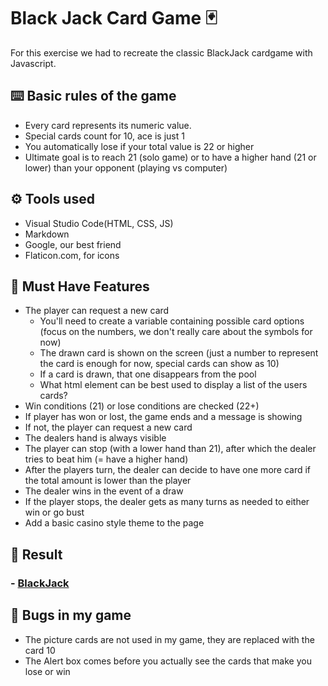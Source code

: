 # Black Jack Card Game 🃏

For this exercise we had to recreate the classic BlackJack cardgame with Javascript. 


## ⌨️  Basic rules of the game
- Every card represents its numeric value. 
- Special cards count for 10, ace is just 1 
- You automatically lose if your total value is 22 or higher 
- Ultimate goal is to reach 21 (solo game) or to have a higher hand (21 or lower) than your opponent (playing vs computer)



## ⚙️  Tools used 
- Visual Studio Code(HTML, CSS, JS)
- Markdown
- Google, our best friend
- Flaticon.com, for icons


## 🌟  Must Have Features 
- The player can request a new card
    - You'll need to create a variable containing possible card options (focus on the numbers, we don't really care about the symbols for now)
    - The drawn card is shown on the screen (just a number to represent the card is enough for now, special cards can show as 10)
    - If a card is drawn, that one disappears from the pool
    - What html element can be best used to display a list of the users cards?
- Win conditions (21) or lose conditions are checked (22+)
- If player has won or lost, the game ends and a message is showing
- If not, the player can request a new card
- The dealers hand is always visible
- The player can stop (with a lower hand than 21), after which the dealer tries to beat him (= have a higher hand)
- After the players turn, the dealer can decide to have one more card if the total amount is lower than the player
- The dealer wins in the event of a draw
- If the player stops, the dealer gets as many turns as needed to either win or go bust
- Add a basic casino style theme to the page
  
  
## 📌  Result 
### - [BlackJack](https://maureenoldyck.github.io/js-blackjack-card-game/ "Black Jack Card Game")
 

  
## 🐜  Bugs in my game 

- The picture cards are not used in my game, they are replaced with the card 10
- The Alert box comes before you actually see the cards that make you lose or win
